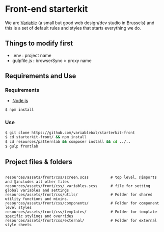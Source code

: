 # Front-end starterkit
We are [Variable](http://variable.club/) (a small but good web design/dev studio in Brussels) and this is a set of default rules and styles that starts everything we do.

## Things to modify first
- .env : project name
- gulpfile.js : browserSync > proxy name


## Requirements and Use

### Requirements

- [Node.js](https://nodejs.org/en/)

```bash
$ npm install
```

### Use

```bash
$ git clone https://github.com/variablebxl/starterkit-front
$ cd starterkit-front/ && npm install
$ cd resources/patternlab && composer install && cd ../..
$ gulp frontlab
```



## Project files & folders

```

resources/assets/front/css/screen.scss          # top level, @imports and @includes all other files
resources/assets/front/css/_variables.scss      # file for setting global variables and settings
resources/assets/front/css/utils/               # Folder for shared utility functions and mixins.
resources/assets/front/css/components/          # Folder for component level styles
resources/assets/front/css/templates/           # Folder for template-specific stylings and overrides
resources/assets/front/css/external/            # Folder for external style sheets

```
